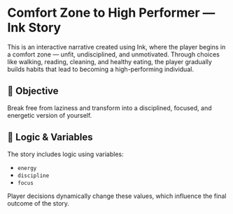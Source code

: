 # Comfort Zone to High Performer — Ink Story

This is an interactive narrative created using Ink, where the player begins in a comfort zone — unfit, undisciplined, and unmotivated. Through choices like walking, reading, cleaning, and healthy eating, the player gradually builds habits that lead to becoming a high-performing individual.

## 🎯 Objective
Break free from laziness and transform into a disciplined, focused, and energetic version of yourself.

## 🧠 Logic & Variables
The story includes logic using variables:
- `energy`
- `discipline`
- `focus`

Player decisions dynamically change these values, which influence the final outcome of the story.


